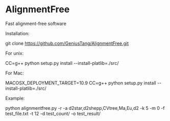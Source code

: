 # AlignmentFree
Fast alignment-free software


Installation:

git clone https://github.com/GeniusTang/AlignmentFree.git

For unix:

CC=g++ python setup.py install --install-platlib=./src/

For Mac:

MACOSX_DEPLOYMENT_TARGET=10.9 CC=g++ python setup.py install --install-platlib=./src/

Example:

python alignmentfree.py -r -a d2star,d2shepp,CVtree,Ma,Eu,d2 -k 5 -m 0 -f test_file.txt -t 12 -d test_count/ -o test_result/
